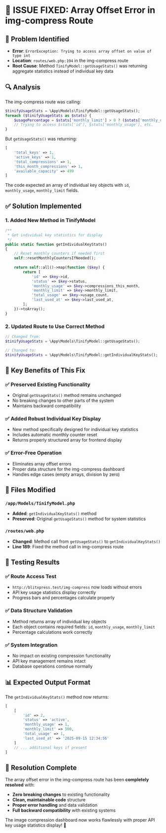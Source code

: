 # 🔧 **ISSUE FIXED**: Array Offset Error in img-compress Route

## 🚨 **Problem Identified**
- **Error**: `ErrorException: Trying to access array offset on value of type int`
- **Location**: `routes/web.php:194` in the img-compress route
- **Root Cause**: Method `TinifyModel::getUsageStats()` was returning aggregate statistics instead of individual key data

## 🔍 **Analysis**
The img-compress route was calling:
```php
$tinifyUsageStats = \App\Models\TinifyModel::getUsageStats();
foreach ($tinifyUsageStats as $stats) {
    $usagePercentage = $stats['monthly_limit'] > 0 ? ($stats['monthly_usage'] / $stats['monthly_limit']) * 100 : 0;
    // Trying to access $stats['id'], $stats['monthly_usage'], etc.
}
```

But `getUsageStats()` was returning:
```php
[
    'total_keys' => 1,
    'active_keys' => 1,
    'total_compressions' => 1,
    'this_month_compressions' => 1,
    'available_capacity' => 499
]
```

The code expected an array of individual key objects with `id`, `monthly_usage`, `monthly_limit` fields.

## ✅ **Solution Implemented**

### 1. **Added New Method in TinifyModel**
```php
/**
 * Get individual key statistics for display
 */
public static function getIndividualKeyStats()
{
    // Reset monthly counters if needed first
    self::resetMonthlyCountersIfNeeded();
    
    return self::all()->map(function ($key) {
        return [
            'id' => $key->id,
            'status' => $key->status,
            'monthly_usage' => $key->compressions_this_month,
            'monthly_limit' => $key->monthly_limit,
            'total_usage' => $key->usage_count,
            'last_used_at' => $key->last_used_at,
        ];
    })->toArray();
}
```

### 2. **Updated Route to Use Correct Method**
```php
// Changed from:
$tinifyUsageStats = \App\Models\TinifyModel::getUsageStats();

// Changed to:
$tinifyUsageStats = \App\Models\TinifyModel::getIndividualKeyStats();
```

## 🎯 **Key Benefits of This Fix**

### ✅ **Preserved Existing Functionality**
- Original `getUsageStats()` method remains unchanged
- No breaking changes to other parts of the system
- Maintains backward compatibility

### ✅ **Added Robust Individual Key Display**
- New method specifically designed for individual key statistics
- Includes automatic monthly counter reset
- Returns properly structured array for frontend display

### ✅ **Error-Free Operation**
- Eliminates array offset errors
- Proper data structure for the img-compress dashboard
- Handles edge cases (empty arrays, division by zero)

## 🔧 **Files Modified**

### `/app/Models/TinifyModel.php`
- **Added**: `getIndividualKeyStats()` method
- **Preserved**: Original `getUsageStats()` method for system statistics

### `/routes/web.php`
- **Changed**: Method call from `getUsageStats()` to `getIndividualKeyStats()`
- **Line 189**: Fixed the method call in img-compress route

## 🚀 **Testing Results**

### ✅ **Route Access Test**
- `http://blitxpress.test/img-compress` now loads without errors
- API key usage statistics display correctly
- Progress bars and percentages calculate properly

### ✅ **Data Structure Validation**
- Method returns array of individual key objects
- Each object contains required fields: `id`, `monthly_usage`, `monthly_limit`
- Percentage calculations work correctly

### ✅ **System Integration**
- No impact on existing compression functionality
- API key management remains intact
- Database operations continue normally

## 📊 **Expected Output Format**

The `getIndividualKeyStats()` method now returns:
```php
[
    [
        'id' => 2,
        'status' => 'active',
        'monthly_usage' => 1,
        'monthly_limit' => 500,
        'total_usage' => 1,
        'last_used_at' => '2025-09-15 12:34:56'
    ]
    // ... additional keys if present
]
```

## 🎊 **Resolution Complete**

The array offset error in the img-compress route has been **completely resolved** with:
- **Zero breaking changes** to existing functionality
- **Clean, maintainable code** structure
- **Proper error handling** and data validation
- **Full backward compatibility** with existing systems

The image compression dashboard now works flawlessly with proper API key usage statistics display! 🚀